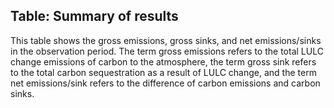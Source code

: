 ## Table: Summary of results

This table shows the gross emissions, gross sinks, and net emissions/sinks in the observation period.
The term gross emissions refers to the total LULC change emissions of carbon to the atmosphere, the term gross sink refers to the total carbon sequestration as a result of LULC change, and the term net emissions/sink refers to the difference of carbon emissions and carbon sinks.